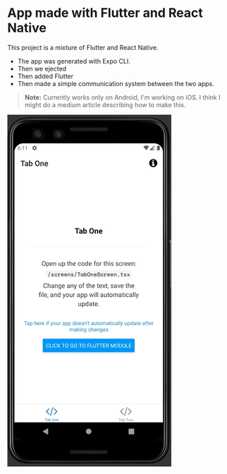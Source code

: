 # App made with Flutter and React Native

This project is a mixture of Flutter and React Native.

- The app was generated with Expo CLI.
- Then we ejected
- Then added Flutter
- Then made a simple communication system between the two apps.

> **Note:** Currently works only on Android, I'm working on iOS. I think I might do a medium article describing how to make this.

![Example](docs/demo.gif "Example")
